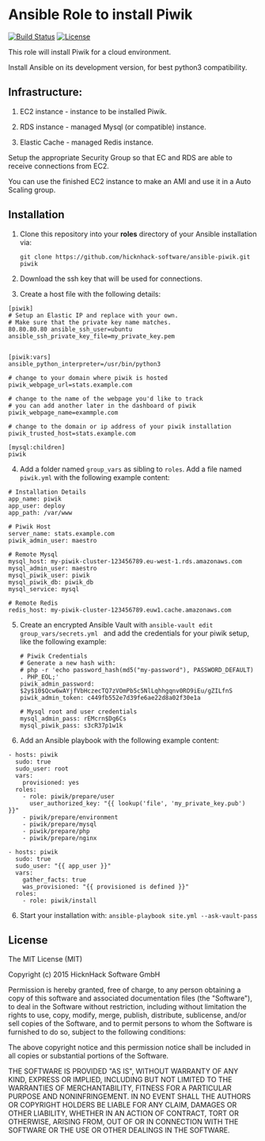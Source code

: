 # Ansible Role to install Piwik

[![Build Status](https://travis-ci.org/Lusitaniae/ansible-piwik.svg?branch=master)](https://travis-ci.org/Lusitaniae/ansible-piwik)
[![License](https://img.shields.io/badge/license-MIT-blue.svg)](https://raw.githubusercontent.com/Lusitaniae/ansible-piwik/master/LICENSE)

This role will install Piwik for a cloud environment.

Install Ansible on its development version, for best python3 compatibility.


## Infrastructure:
1. EC2 instance - instance to be installed Piwik.

2. RDS instance - managed Mysql (or compatible) instance.

3. Elastic Cache - managed Redis instance.

Setup the appropriate Security Group so that EC and RDS are able to receive connections from EC2.

You can use the finished EC2 instance to make an AMI and use it in a Auto Scaling group.

## Installation
1. Clone this repository into your **roles** directory of your Ansible installation via:

   ```git clone https://github.com/hicknhack-software/ansible-piwik.git piwik```

2. Download the ssh key that will be used for connections.
3. Create a host file with the following details:

  ```
  [piwik]
  # Setup an Elastic IP and replace with your own.
  # Make sure that the private key name matches.
  80.80.80.80 ansible_ssh_user=ubuntu ansible_ssh_private_key_file=my_private_key.pem


  [piwik:vars]
 ansible_python_interpreter=/usr/bin/python3

  # change to your domain where piwik is hosted
  piwik_webpage_url=stats.example.com

  # change to the name of the webpage you'd like to track
  # you can add another later in the dashboard of piwik
  piwik_webpage_name=exammple.com

  # change to the domain or ip address of your piwik installation
  piwik_trusted_host=stats.example.com

  [mysql:children]
  piwik
  ```

4. Add a folder named `group_vars` as sibling to `roles`. Add a file named `piwik.yml` with the following example content:

  ```
  # Installation Details
  app_name: piwik
  app_user: deploy
  app_path: /var/www

  # Piwik Host
  server_name: stats.example.com
  piwik_admin_user: maestro

  # Remote Mysql
  mysql_host: my-piwik-cluster-123456789.eu-west-1.rds.amazonaws.com
  mysql_admin_user: maestro
  mysql_piwik_user: piwik
  mysql_piwik_db: piwik_db
  mysql_service: mysql

  # Remote Redis
  redis_host: my-piwik-cluster-123456789.euw1.cache.amazonaws.com

  ```
5. Create an encrypted Ansible Vault with `ansible-vault edit group_vars/secrets.yml ` and add the credentials for your piwik setup, like the following example:

    ```
    # Piwik Credentials
    # Generate a new hash with:
    # php -r 'echo password_hash(md5("my-password"), PASSWORD_DEFAULT) . PHP_EOL;'
    piwik_admin_password: $2y$10$Qcw6wAYjfVbHczecTQ7zVOmPb5c5NlLqhhgqnv0RO9iEu/gZILfnS
    piwik_admin_token: c449fb552e7d39fe6ae22d8a02f30e1a

    # Mysql root and user credentials
    mysql_admin_pass: rEMcrn$Dg6Cs
    mysql_piwik_pass: s3cR37p1w1k
    ```

6. Add an Ansible playbook with the following example content:

  ```
  - hosts: piwik
    sudo: true
    sudo_user: root
    vars:
      provisioned: yes
    roles:
      - role: piwik/prepare/user
        user_authorized_key: "{{ lookup('file', 'my_private_key.pub') }}"
      - piwik/prepare/environment
      - piwik/prepare/mysql
      - piwik/prepare/php
      - piwik/prepare/nginx

  - hosts: piwik
    sudo: true
    sudo_user: "{{ app_user }}"
    vars:
      gather_facts: true
      was_provisioned: "{{ provisioned is defined }}"
    roles:
      - role: piwik/install
  ```

6. Start your installation with: `ansible-playbook site.yml --ask-vault-pass`

## License

The MIT License (MIT)

Copyright (c) 2015 HicknHack Software GmbH

Permission is hereby granted, free of charge, to any person obtaining a copy
of this software and associated documentation files (the "Software"), to deal
in the Software without restriction, including without limitation the rights
to use, copy, modify, merge, publish, distribute, sublicense, and/or sell
copies of the Software, and to permit persons to whom the Software is
furnished to do so, subject to the following conditions:

The above copyright notice and this permission notice shall be included in all
copies or substantial portions of the Software.

THE SOFTWARE IS PROVIDED "AS IS", WITHOUT WARRANTY OF ANY KIND, EXPRESS OR
IMPLIED, INCLUDING BUT NOT LIMITED TO THE WARRANTIES OF MERCHANTABILITY,
FITNESS FOR A PARTICULAR PURPOSE AND NONINFRINGEMENT. IN NO EVENT SHALL THE
AUTHORS OR COPYRIGHT HOLDERS BE LIABLE FOR ANY CLAIM, DAMAGES OR OTHER
LIABILITY, WHETHER IN AN ACTION OF CONTRACT, TORT OR OTHERWISE, ARISING FROM,
OUT OF OR IN CONNECTION WITH THE SOFTWARE OR THE USE OR OTHER DEALINGS IN THE
SOFTWARE.
